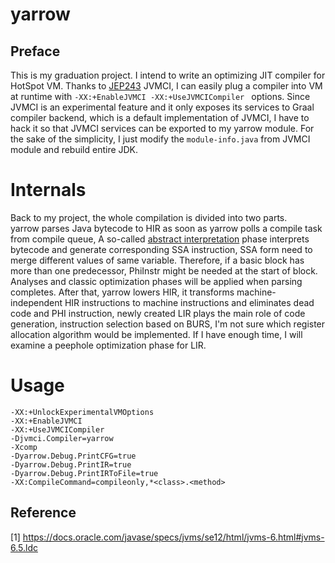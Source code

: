 # yarrow 

## Preface
This is my graduation project. I intend to write an optimizing JIT compiler for HotSpot VM. 
Thanks to [JEP243](http://openjdk.java.net/jeps/243) JVMCI, I can easily plug a compiler into
VM at runtime with `-XX:+EnableJVMCI -XX:+UseJVMCICompiler ` options. Since JVMCI is an experimental
feature and it only exposes its services to Graal compiler backend, which is a default implementation 
of JVMCI, I have to hack it so that JVMCI services can be exported to my yarrow module. For the sake of 
the simplicity, I just modify the `module-info.java` from JVMCI module and rebuild entire JDK.

# Internals
Back to my project, the whole compilation is divided into two parts.  
yarrow parses Java bytecode to HIR as soon as yarrow polls a compile task from compile queue,
A so-called [abstract interpretation](https://en.wikipedia.org/wiki/Abstract_interpretation) phase
interprets bytecode and generate corresponding SSA instruction, SSA form need to merge different 
values of same variable. Therefore, if a basic block has more than one predecessor, PhiInstr might
be needed at the start of block. Analyses and classic optimization phases will be applied when 
parsing completes. After that, yarrow lowers HIR, it transforms machine-independent HIR instructions
to machine instructions and eliminates dead code and PHI instruction, newly created LIR plays the main 
role of code generation, instruction selection based on BURS, I'm not sure which register allocation
algorithm would be implemented. If I have enough time, I will examine a peephole optimization phase
for LIR.

# Usage
```
-XX:+UnlockExperimentalVMOptions
-XX:+EnableJVMCI
-XX:+UseJVMCICompiler
-Djvmci.Compiler=yarrow
-Xcomp
-Dyarrow.Debug.PrintCFG=true
-Dyarrow.Debug.PrintIR=true
-Dyarrow.Debug.PrintIRToFile=true
-XX:CompileCommand=compileonly,*<class>.<method>
```

## Reference 
[1] https://docs.oracle.com/javase/specs/jvms/se12/html/jvms-6.html#jvms-6.5.ldc
